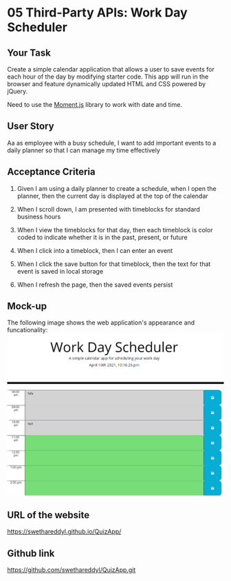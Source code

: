 # 05 Third-Party APIs: Work Day Scheduler

## Your Task

Create a simple calendar application that allows a user to save events for each hour of the day by modifying starter code. This app will run in the browser and feature dynamically updated HTML and CSS powered by jQuery.

Need to use the [Moment.js](https://momentjs.com/) library to work with date and time. 

## User Story

Aa as employee with a busy schedule, I want to add important events to a daily planner so that  I can manage my time effectively

## Acceptance Criteria

1. Given I am using a daily planner to create a schedule, when I open the planner, then the current day is displayed at the top of the calendar

2. When I scroll down, I am presented with timeblocks for standard business hours

3. When I view the timeblocks for that day, then each timeblock is color coded to indicate whether it is in the past, present, or future

4. When I click into a timeblock, then I can enter an event

5. When I click the save button for that timeblock, then the text for that event is saved in local storage

6. When I refresh the page, then the saved events persist


## Mock-up

The following image shows the web application's appearance and funcationality:  
![Scheduler](./assets/scheduler.PNG)

## URL of the website 
https://swethareddyl.github.io/QuizApp/  

## Github link 
https://github.com/swethareddyl/QuizApp.git
